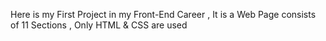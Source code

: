 Here is my First Project in my Front-End Career , 
It is a Web Page consists of 11 Sections , 
Only HTML & CSS are used 
